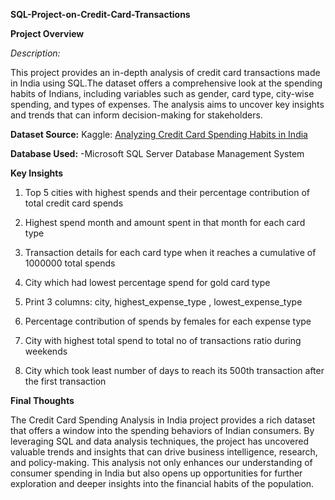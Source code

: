 **SQL-Project-on-Credit-Card-Transactions**

**Project Overview**

*Description:*

This project provides an in-depth analysis of credit card transactions made in India using SQL.The dataset offers a comprehensive look at the spending habits of Indians, including variables such as gender, card type, city-wise spending, and types of expenses. The analysis aims to uncover key insights and trends that can inform decision-making for stakeholders.

**Dataset Source:**
Kaggle: [Analyzing Credit Card Spending Habits in India](https://www.kaggle.com/datasets/thedevastator/analyzing-credit-card-spending-habits-in-india)

**Database Used:** -Microsoft SQL Server Database Management System

**Key Insights**

1) Top 5 cities with highest spends and their percentage contribution of total credit card spends

2) Highest spend month and amount spent in that month for each card type

3) Transaction details for each card type when it reaches a cumulative of 1000000 total spends

4) City which had lowest percentage spend for gold card type

5) Print 3 columns: city, highest_expense_type , lowest_expense_type

6) Percentage contribution of spends by females for each expense type

7) City with highest total spend to total no of transactions ratio during weekends

8) City which took least number of days to reach its 500th transaction after the first transaction

**Final Thoughts**

The Credit Card Spending Analysis in India project provides a rich dataset that offers a window into the spending behaviors of Indian consumers. By leveraging SQL and data analysis techniques, the project has uncovered valuable trends and insights that can drive business intelligence, research, and policy-making. This analysis not only enhances our understanding of consumer spending in India but also opens up opportunities for further exploration and deeper insights into the financial habits of the population.
